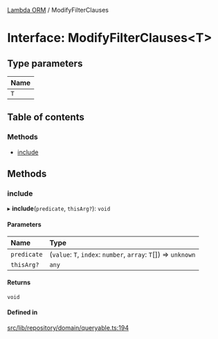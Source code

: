 [Lambda ORM](../README.md) / ModifyFilterClauses

# Interface: ModifyFilterClauses\<T\>

## Type parameters

| Name |
| :------ |
| `T` |

## Table of contents

### Methods

- [include](ModifyFilterClauses.md#include)

## Methods

### include

▸ **include**(`predicate`, `thisArg?`): `void`

#### Parameters

| Name | Type |
| :------ | :------ |
| `predicate` | (`value`: `T`, `index`: `number`, `array`: `T`[]) => `unknown` |
| `thisArg?` | `any` |

#### Returns

`void`

#### Defined in

[src/lib/repository/domain/queryable.ts:194](https://github.com/FlavioLionelRita/lambdaorm/blob/b2f3850a/src/lib/repository/domain/queryable.ts#L194)
